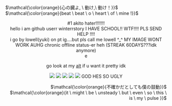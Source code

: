 <p align="left">
$\mathcal{\color{orange}{心の臓よ, \ 動け,\ 動け！}}$ <br> $\mathcal{\color{orange}{beat \ beat \ o \ heart \ of \ mine !}}$
</p>

<p align="center">
#1 akito hater!!!!!!! 
<br> hello i am github userr winterrstory I HAVE SCHOOL!! WTF!!!! PLS SEND HELP !!!!
<br> i go by lowell(yuki) on pt ig....but pls call me lowell ^_^ MY IMAGE WONT WORK AUHG chronic offline status-er heh (STREAK 60DAYS???idk anymore)
<br> e
</p>

<div align="center">
  
go look at my [alt](https://github.com/fuyunohanashi) if u want it pretty idk
</div>

<p align="center">
<img src="https://media1.tenor.com/m/39aIuAIYANcAAAAC/akito-akito-shinonome.gif"/> 
<img src="https://media1.tenor.com/m/hKn-2mEKIYUAAAAd/roblox-hop-on-roblox.gif"/>
<img src="https://media1.tenor.com/m/BEE3-J5ShAEAAAAC/akito-shinonome-go-away.gif"/>
<img src="https://media1.tenor.com/m/vgdM06OiqdkAAAAC/project-sekai-sekai.gif"/>
<img src="https://media1.tenor.com/m/g1sANXCwy4UAAAAC/akito-shinonome.gif"/> GOD HES SO UGLY
</p>

<p align="right">
$\mathcal{\color{orange}{不確かだとしても僕の鼓動}}$ <br> $\mathcal{\color{orange}{it \ might \ be \ unsteady \ but \ even \ so \ this \ is \ my \ pulse }}$
</p>
